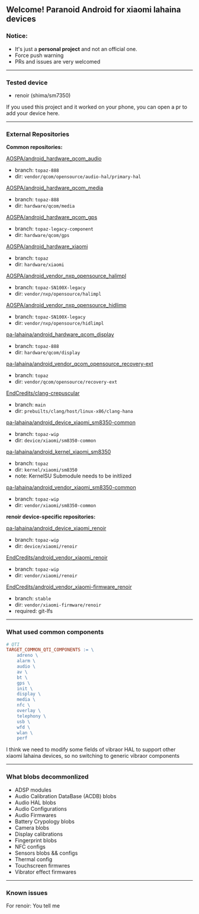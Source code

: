 ## Welcome! Paranoid Android for xiaomi lahaina devices

### Notice:

- It's just a **personal project** and not an official one.
- Force push warning
- PRs and issues are very welcomed

-----

### Tested device

- renoir (shima/sm7350)

If you used this project and it worked on your phone, you can open a pr to add your device here.

-----

### External Repositories

**Common repositories:**

[AOSPA/android_hardware_qcom_audio](https://github.com/AOSPA/android_hardware_qcom_audio)
 - branch: ```topaz-888```
 - dir: ```vendor/qcom/opensource/audio-hal/primary-hal```

[AOSPA/android_hardware_qcom_media](https://github.com/AOSPA/android_hardware_qcom_media)
 - branch: ```topaz-888```
 - dir: ```hardware/qcom/media```

[AOSPA/android_hardware_qcom_gps](https://github.com/AOSPA/android_hardware_qcom_gps)
 - branch: ```topaz-legacy-component```
 - dir: ```hardware/qcom/gps```

[AOSPA/android_hardware_xiaomi](https://github.com/AOSPA/android_hardware_xiaomi)
 - branch: ```topaz```
 - dir: ```hardware/xiaomi```

[AOSPA/android_vendor_nxp_opensource_halimpl](https://github.com/AOSPA/android_vendor_nxp_opensource_halimpl.git)
 - branch: ```topaz-SN100X-legacy```
 - dir: ```vendor/nxp/opensource/halimpl```

[AOSPA/android_vendor_nxp_opensource_hidlimp](https://github.com/AOSPA/android_vendor_nxp_opensource_hidlimpl.git)
 - branch: ```topaz-SN100X-legacy```
 - dir: ```vendor/nxp/opensource/hidlimpl```

[pa-lahaina/android_hardware_qcom_display](https://github.com/pa-lahaina/android_hardware_qcom_display)
 - branch: ```topaz-888```
 - dir: ```hardware/qcom/display```

[pa-lahaina/android_vendor_qcom_opensource_recovery-ext](https://github.com/pa-lahaina/android_vendor_qcom_opensource_recovery-ext)
 - branch: ```topaz```
 - dir: ```vendor/qcom/opensource/recovery-ext```

[EndCredits/clang-crepuscular](https://gitlab.com/EndCredits/clang-crepuscular)
 - branch: ```main```
 - dir: ```prebuilts/clang/host/linux-x86/clang-hana```

[pa-lahaina/android_device_xiaomi_sm8350-common](https://github.com/pa-lahaina/android_device_xiaomi_sm8350-common)
 - branch: ```topaz-wip```
 - dir: ```device/xiaomi/sm8350-common```

[pa-lahaina/android_kernel_xiaomi_sm8350](https://github.com/pa-lahaina/android_kernel_xiaomi_sm8350)
 - branch: ```topaz```
 - dir: ```kernel/xiaomi/sm8350```
 - note: KernelSU Submodule needs to be initlized

[pa-lahaina/android_vendor_xiaomi_sm8350-common](https://github.com/pa-lahaina/android_vendor_xiaomi_sm8350-common)
 - branch: ```topaz-wip```
 - dir: ```vendor/xiaomi/sm8350-common```

**renoir device-specific repositories:**

[pa-lahaina/android_device_xiaomi_renoir](https://github.com/pa-lahaina/android_device_xiaomi_renoir)
 - branch: ```topaz-wip```
 - dir: ```device/xiaomi/renoir```

[EndCredits/android_vendor_xiaomi_renoir](https://gitlab.com/EndCredits/android_vendor_xiaomi_renoir)
 - branch: ```topaz-wip```
 - dir: ```vendor/xiaomi/renoir```

[EndCredits/android_vendor_xiaomi-firmware_renoir](https://github.com/EndCredits/android_vendor_xiaomi-firmware_renoir)
 - branch: ```stable```
 - dir: ```vendor/xiaomi-firmware/renoir```
 - required: git-lfs

-----

### What used common components

```makefile
# QTI
TARGET_COMMON_QTI_COMPONENTS := \
    adreno \
    alarm \
    audio \
    av \
    bt \
    gps \
    init \
    display \
    media \
    nfc \
    overlay \
    telephony \
    usb \
    wfd \
    wlan \
    perf
```

I think we need to modify some fields of vibraor HAL to support other xiaomi lahaina devices, so no switching to generic vibraor components

-----

### What blobs decommonlized

- ADSP modules
- Audio Calibration DataBase (ACDB) blobs
- Audio HAL blobs
- Audio Configurations
- Audio Firmwares
- Battery Crypology blobs
- Camera blobs
- Display calibrations
- Fingerprint blobs
- NFC configs
- Sensors blobs && configs
- Thermal config 
- Touchscreen firmwres
- Vibrator effect firmwares

-----

### Known issues

For renoir: You tell me

